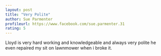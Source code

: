 ```yaml
---
layout: post
title: "Very Polite"
author: Sue Parmenter
profileurl: https://www.facebook.com/sue.parmenter.31
rating: 5
---
```

Lloyd is very hard working and knowledgeable and always very polite he even repaired my sit on lawnmower when i broke it.
